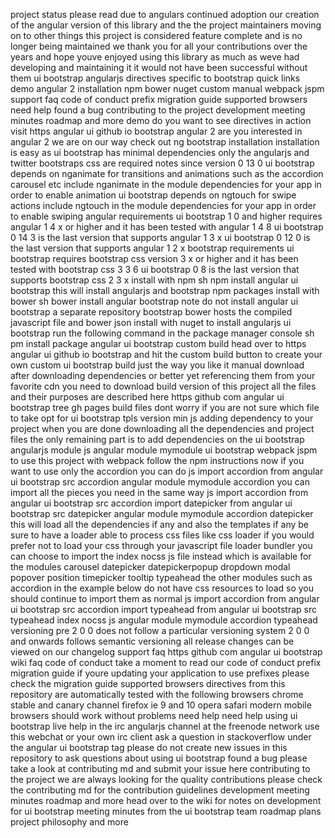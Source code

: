 project status please read due to angulars continued adoption our creation of the angular version of this library and the the project maintainers moving on to other things this project is considered feature complete and is no longer being maintained we thank you for all your contributions over the years and hope youve enjoyed using this library as much as weve had developing and maintaining it it would not have been successful without them ui bootstrap angularjs directives specific to bootstrap quick links demo angular 2 installation npm bower nuget custom manual webpack jspm support faq code of conduct prefix migration guide supported browsers need help found a bug contributing to the project development meeting minutes roadmap and more demo do you want to see directives in action visit https angular ui github io bootstrap angular 2 are you interested in angular 2 we are on our way check out ng bootstrap installation installation is easy as ui bootstrap has minimal dependencies only the angularjs and twitter bootstraps css are required notes since version 0 13 0 ui bootstrap depends on nganimate for transitions and animations such as the accordion carousel etc include nganimate in the module dependencies for your app in order to enable animation ui bootstrap depends on ngtouch for swipe actions include ngtouch in the module dependencies for your app in order to enable swiping angular requirements ui bootstrap 1 0 and higher requires angular 1 4 x or higher and it has been tested with angular 1 4 8 ui bootstrap 0 14 3 is the last version that supports angular 1 3 x ui bootstrap 0 12 0 is the last version that supports angular 1 2 x bootstrap requirements ui bootstrap requires bootstrap css version 3 x or higher and it has been tested with bootstrap css 3 3 6 ui bootstrap 0 8 is the last version that supports bootstrap css 2 3 x install with npm sh npm install angular ui bootstrap this will install angularjs and bootstrap npm packages install with bower sh bower install angular bootstrap note do not install angular ui bootstrap a separate repository bootstrap bower hosts the compiled javascript file and bower json install with nuget to install angularjs ui bootstrap run the following command in the package manager console sh pm install package angular ui bootstrap custom build head over to https angular ui github io bootstrap and hit the custom build button to create your own custom ui bootstrap build just the way you like it manual download after downloading dependencies or better yet referencing them from your favorite cdn you need to download build version of this project all the files and their purposes are described here https github com angular ui bootstrap tree gh pages build files dont worry if you are not sure which file to take opt for ui bootstrap tpls version min js adding dependency to your project when you are done downloading all the dependencies and project files the only remaining part is to add dependencies on the ui bootstrap angularjs module js angular module mymodule ui bootstrap webpack jspm to use this project with webpack follow the npm instructions now if you want to use only the accordion you can do js import accordion from angular ui bootstrap src accordion angular module mymodule accordion you can import all the pieces you need in the same way js import accordion from angular ui bootstrap src accordion import datepicker from angular ui bootstrap src datepicker angular module mymodule accordion datepicker this will load all the dependencies if any and also the templates if any be sure to have a loader able to process css files like css loader if you would prefer not to load your css through your javascript file loader bundler you can choose to import the index nocss js file instead which is available for the modules carousel datepicker datepickerpopup dropdown modal popover position timepicker tooltip typeahead the other modules such as accordion in the example below do not have css resources to load so you should continue to import them as normal js import accordion from angular ui bootstrap src accordion import typeahead from angular ui bootstrap src typeahead index nocss js angular module mymodule accordion typeahead versioning pre 2 0 0 does not follow a particular versioning system 2 0 0 and onwards follows semantic versioning all release changes can be viewed on our changelog support faq https github com angular ui bootstrap wiki faq code of conduct take a moment to read our code of conduct prefix migration guide if youre updating your application to use prefixes please check the migration guide supported browsers directives from this repository are automatically tested with the following browsers chrome stable and canary channel firefox ie 9 and 10 opera safari modern mobile browsers should work without problems need help need help using ui bootstrap live help in the irc angularjs channel at the freenode network use this webchat or your own irc client ask a question in stackoverflow under the angular ui bootstrap tag please do not create new issues in this repository to ask questions about using ui bootstrap found a bug please take a look at contributing md and submit your issue here contributing to the project we are always looking for the quality contributions please check the contributing md for the contribution guidelines development meeting minutes roadmap and more head over to the wiki for notes on development for ui bootstrap meeting minutes from the ui bootstrap team roadmap plans project philosophy and more